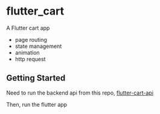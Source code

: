 # flutter_cart

A Flutter cart app

- page routing
- state management
- animation
- http request

## Getting Started

Need to run the backend api from this repo, [flutter-cart-api](https://github.com/djdeo/flutter-cart-api)

Then, run the flutter app